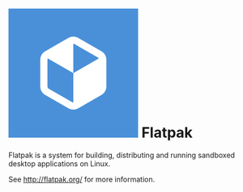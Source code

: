 
# ![](flatpak.png) Flatpak

Flatpak is a system for building, distributing and running sandboxed
desktop applications on Linux.

See http://flatpak.org/ for more information.
